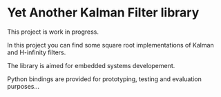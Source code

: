 # Yet Another Kalman Filter library

This project is work in progress.

In this project you can find some square root implementations of Kalman and H-infinity filters.

The library is aimed for embedded systems developement.

Python bindings are provided for prototyping, testing and evaluation purposes...
